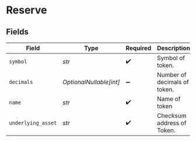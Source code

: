 # Reserve


## Fields

| Field                                      | Type                                       | Required                                   | Description                                | Example                                    |
| ------------------------------------------ | ------------------------------------------ | ------------------------------------------ | ------------------------------------------ | ------------------------------------------ |
| `symbol`                                   | *str*                                      | :heavy_check_mark:                         | Symbol of token.                           |                                            |
| `decimals`                                 | *OptionalNullable[int]*                    | :heavy_minus_sign:                         | Number of decimals of token.               |                                            |
| `name`                                     | *str*                                      | :heavy_check_mark:                         | Name of token                              |                                            |
| `underlying_asset`                         | *str*                                      | :heavy_check_mark:                         | Checksum address of Token.                 | 0x68b3465833fb72A70ecDF485E0e4C7bD8665Fc45 |